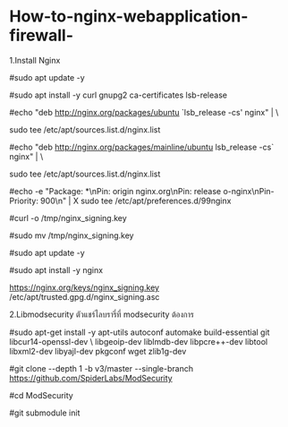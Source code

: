 # How-to-nginx-webapplication-firewall-
1.Install Nginx 

#sudo apt update -y

#sudo apt install -y curl gnupg2 ca-certificates lsb-release

#echo "deb http://nginx.org/packages/ubuntu `lsb_release -cs' nginx" | \

sudo tee /etc/apt/sources.list.d/nginx.list

#echo "deb http://nginx.org/packages/mainline/ubuntu lsb_release -cs` nginx" | \

sudo tee /etc/apt/sources.list.d/nginx.list

#echo -e "Package: *\nPin: origin nginx.org\nPin: release o-nginx\nPin-Priority: 900\n" | X sudo tee /etc/apt/preferences.d/99nginx

#curl -o /tmp/nginx_signing.key

#sudo mv /tmp/nginx_signing.key

#sudo apt update -y

#sudo apt install -y nginx

https://nginx.org/keys/nginx_signing.key /etc/apt/trusted.gpg.d/nginx_signing.asc

2.Libmodsecurity ตัวแชร์ไลบรารี่ที่ modsecurity ต้องการ

#sudo apt-get install -y apt-utils autoconf automake build-essential git libcur14-openssl-dev \ libgeoip-dev liblmdb-dev libpcre++-dev libtool libxml2-dev libyajl-dev pkgconf wget zlib1g-dev 

#git clone --depth 1 -b v3/master --single-branch https://github.com/SpiderLabs/ModSecurity 

#cd ModSecurity

#git submodule init
